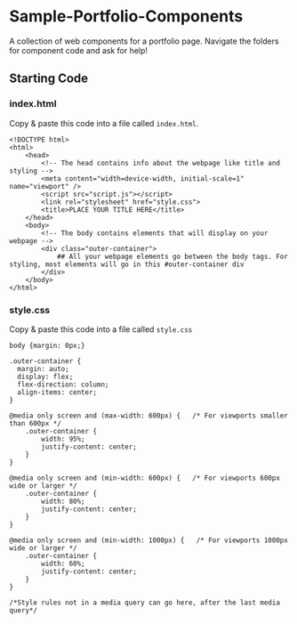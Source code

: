 # Sample-Portfolio-Components
A collection of web components for a portfolio page. Navigate the folders for component code and ask for help!

## Starting Code
### index.html
Copy & paste this code into a file called `index.html`.
```
<!DOCTYPE html>
<html>
    <head>
        <!-- The head contains info about the webpage like title and styling -->
        <meta content="width=device-width, initial-scale=1" name="viewport" />
        <script src="script.js"></script>
        <link rel="stylesheet" href="style.css">
        <title>PLACE YOUR TITLE HERE</title>
    </head>
    <body>
        <!-- The body contains elements that will display on your webpage -->
        <div class="outer-container">
            ## All your webpage elements go between the body tags. For styling, most elements will go in this #outer-container div
        </div>
    </body>
</html>
```
### style.css
Copy & paste this code into a file called `style.css`
```
body {margin: 0px;}

.outer-container {
  margin: auto;
  display: flex;
  flex-direction: column;
  align-items: center;
} 

@media only screen and (max-width: 600px) {   /* For viewports smaller than 600px */
    .outer-container {
        width: 95%;
        justify-content: center;
    }
}

@media only screen and (min-width: 600px) {   /* For viewports 600px wide or larger */
    .outer-container {
        width: 80%;
        justify-content: center;
    }
}

@media only screen and (min-width: 1000px) {   /* For viewports 1000px wide or larger */
    .outer-container {
        width: 60%;
        justify-content: center;
    }
}

/*Style rules not in a media query can go here, after the last media query*/
```
